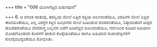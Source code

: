 +++
title = "006 ಯೋಗಿಗೆತ್ತಿದ ಖಡುಗಧಾರೆ"

+++
6. ಆ ವಸಂತ ಋತುವು, ತಪಸ್ವಿಯ ಮೇಲೆ ಎತ್ತಿದ ಕತ್ತಿಯ ಅಲಗಿನಂತೆಯೂ, ವಿರಹಿಗಳ ಮೇಲೆ ಎತ್ತಿದ ಈಟಿಯಂತೆಯೂ, ಎಲ್ಲ ವಿರಕ್ತರ ಕತ್ತಿನ ಹಿಂಭಾಗದ ಮೇಲೆ ಹಿಡಿದಿರುವ ದಂಡದಂತೆಯೂ, ನಿಷ್ಠಾವಂತರಿಗೆ ಖಡ್ಗದ ಹೊಡೆತದಂತೆಯೂ ವೇದಶಾಸ್ತ್ರ ಬಲ್ಲವರ ಎದೆಗೆ ಹಿಡಿದೆತ್ತಿದ ಶೂಲದಂತೆಯೂ, ಗರ್ವದಿಂದ ಕೂಡಿದ ಅತಿಯಾಗಿ ಮೋಹಗೊಂಡವರ ಕೊರಳಿಗೆ ಹಾಕುವ ಕೊಕ್ಕೆಯಂತೆಯೂ ಹಾಗೂ ಅತಿಯಾದ ಸುಖಾಪೇಕ್ಷಿಗಳಿಗೆ ಕುಲದೈವವಿದ್ದಂತೆಯೂ ಶೋಭಿಸಿತು.